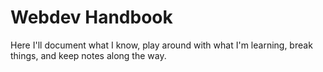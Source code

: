 # Webdev Handbook

Here I'll document what I know, play around with what I'm learning, break things, and keep notes along the way.
